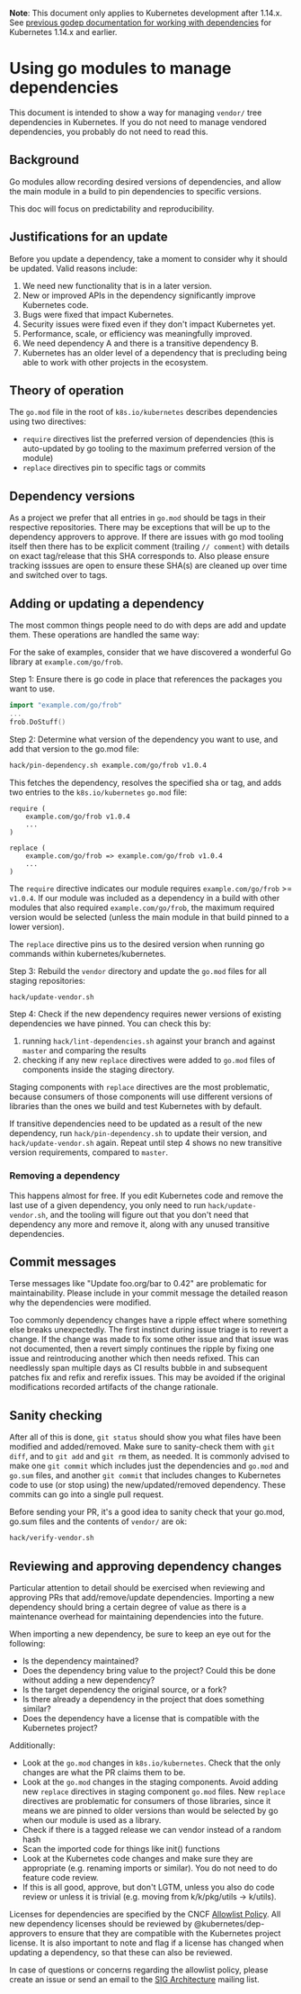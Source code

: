 **Note**: This document only applies to Kubernetes development after 1.14.x.
See [previous godep documentation for working with dependencies](./godep.md) for Kubernetes 1.14.x and earlier.

# Using go modules to manage dependencies

This document is intended to show a way for managing `vendor/` tree dependencies
in Kubernetes. If you do not need to manage vendored dependencies, you probably
do not need to read this.

## Background

Go modules allow recording desired versions of dependencies, and allow the main
module in a build to pin dependencies to specific versions.

This doc will focus on predictability and reproducibility.

## Justifications for an update

Before you update a dependency, take a moment to consider why it should be 
updated. Valid reasons include:
 1. We need new functionality that is in a later version.
 2. New or improved APIs in the dependency significantly improve Kubernetes code.
 3. Bugs were fixed that impact Kubernetes.
 4. Security issues were fixed even if they don't impact Kubernetes yet.
 5. Performance, scale, or efficiency was meaningfully improved.
 6. We need dependency A and there is a transitive dependency B.
 7. Kubernetes has an older level of a dependency that is precluding being able
to work with other projects in the ecosystem.

## Theory of operation

The `go.mod` file in the root of `k8s.io/kubernetes` describes dependencies using two directives:

* `require` directives list the preferred version of dependencies (this is auto-updated by go tooling to the maximum preferred version of the module)
* `replace` directives pin to specific tags or commits

## Dependency versions

As a project we prefer that all entries in `go.mod` should be tags in their
respective repositories. There may be exceptions that will be up to the
dependency approvers to approve. If there are issues with go mod tooling itself
then there has to be explicit comment (trailing `// comment`) with details on
exact tag/release that this SHA corresponds to. Also please ensure tracking
isssues are open to ensure these SHA(s) are cleaned up over time and switched
over to tags.

## Adding or updating a dependency

The most common things people need to do with deps are add and update them.
These operations are handled the same way:

For the sake of examples, consider that we have discovered a wonderful Go
library at `example.com/go/frob`.

Step 1: Ensure there is go code in place that references the packages you want to use.
```go
import "example.com/go/frob"
...
frob.DoStuff()
```

Step 2: Determine what version of the dependency you want to use, and add that version to the go.mod file:

```sh
hack/pin-dependency.sh example.com/go/frob v1.0.4
```

This fetches the dependency, resolves the specified sha or tag, and adds two entries to the `k8s.io/kubernetes` `go.mod` file:

```
require (
    example.com/go/frob v1.0.4
    ...
)

replace (
    example.com/go/frob => example.com/go/frob v1.0.4
    ...
)
```

The `require` directive indicates our module requires `example.com/go/frob` >= `v1.0.4`.
If our module was included as a dependency in a build with other modules that also required `example.com/go/frob`,
the maximum required version would be selected (unless the main module in that build pinned to a lower version).

The `replace` directive pins us to the desired version when running go commands within kubernetes/kubernetes.

Step 3: Rebuild the `vendor` directory and update the `go.mod` files for all staging repositories:
```sh
hack/update-vendor.sh
```

Step 4: Check if the new dependency requires newer versions of existing dependencies we have pinned.
You can check this by:
1. running `hack/lint-dependencies.sh` against your branch and against `master` and comparing the results
2. checking if any new `replace` directives were added to `go.mod` files of components inside the staging directory.

Staging components with `replace` directives are the most problematic, because consumers of those components
will use different versions of libraries than the ones we build and test Kubernetes with by default.

If transitive dependencies need to be updated as a result of the new dependency,
run `hack/pin-dependency.sh` to update their version, and `hack/update-vendor.sh` again.
Repeat until step 4 shows no new transitive version requirements, compared to `master`.


### Removing a dependency

This happens almost for free.  If you edit Kubernetes code and remove the last
use of a given dependency, you only need to run `hack/update-vendor.sh`, and the
tooling will figure out that you don't need that dependency any more and remove it,
along with any unused transitive dependencies.

## Commit messages

Terse messages like "Update foo.org/bar to 0.42" are problematic
for maintainability.  Please include in your commit message the
detailed reason why the dependencies were modified.

Too commonly dependency changes have a ripple effect where something
else breaks unexpectedly.  The first instinct during issue triage
is to revert a change.  If the change was made to fix some other
issue and that issue was not documented, then a revert simply
continues the ripple by fixing one issue and reintroducing another
which then needs refixed.  This can needlessly span multiple days
as CI results bubble in and subsequent patches fix and refix and
rerefix issues.  This may be avoided if the original modifications
recorded artifacts of the change rationale.

## Sanity checking

After all of this is done, `git status` should show you what files have been
modified and added/removed.  Make sure to sanity-check them with `git diff`, and
to `git add` and `git rm` them, as needed.  It is commonly advised to make one
`git commit` which includes just the dependencies and `go.mod` and `go.sum` files, and
another `git commit` that includes changes to Kubernetes code to use (or stop
using) the new/updated/removed dependency.  These commits can go into a single
pull request.

Before sending your PR, it's a good idea to sanity check that your
go.mod, go.sum files and the contents of `vendor/` are ok:

```sh
hack/verify-vendor.sh
```

## Reviewing and approving dependency changes

Particular attention to detail should be exercised when reviewing and approving
PRs that add/remove/update dependencies. Importing a new dependency should bring
a certain degree of value as there is a maintenance overhead for maintaining
dependencies into the future.

When importing a new dependency, be sure to keep an eye out for the following:
- Is the dependency maintained?
- Does the dependency bring value to the project? Could this be done without
  adding a new dependency?
- Is the target dependency the original source, or a fork?
- Is there already a dependency in the project that does something similar?
- Does the dependency have a license that is compatible with the Kubernetes
  project?

Additionally:
- Look at the `go.mod` changes in `k8s.io/kubernetes`.
  Check that the only changes are what the PR claims them to be. 
- Look at the `go.mod` changes in the staging components.
  Avoid adding new `replace` directives in staging component `go.mod` files.
  New `replace` directives are problematic for consumers of those libraries,
  since it means we are pinned to older versions than would be selected by go
  when our module is used as a library.
- Check if there is a tagged release we can vendor instead of a random hash
- Scan the imported code for things like init() functions
- Look at the Kubernetes code changes and make sure they are appropriate
  (e.g. renaming imports or similar). You do not need to do feature code review.
- If this is all good, approve, but don't LGTM, unless you also do code review
  or unless it is trivial (e.g. moving from k/k/pkg/utils -> k/utils).

Licenses for dependencies are specified by the CNCF [Allowlist Policy].
All new dependency licenses should be reviewed by @kubernetes/dep-approvers to ensure that they
are compatible with the Kubernetes project license. It is also important to note
and flag if a license has changed when updating a dependency, so that these can
also be reviewed.

In case of questions or concerns regarding the allowlist policy, please create
an issue or send an email to the [SIG Architecture] mailing list.

[Allowlist Policy]: https://github.com/cncf/foundation/blob/master/allowed-third-party-license-policy.md
[SIG Architecture]: https://groups.google.com/forum/#!forum/kubernetes-sig-architecture

